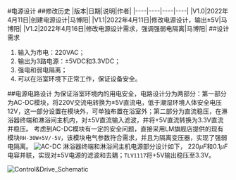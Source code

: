 #电源设计
##修改历史
|版本|日期|说明|作者|
|----|----|----|----|
|V1.0|2022年4月11日|创建电源设计|马博阳|
|V1.1|2022年4月11日|修改电源设计，输出±5V|马博阳|
|V1.2|2022年4月16日|修改电源设计需求，强调强弱电隔离|马博阳|
##设计需求
1. 输入为市电：220VAC；
2. 输出为3路电源：±5VDC和3.3VDC；
3. 强电和弱电隔离；
4. 可以在浴室环境下正常工作，保证设备安全。

##电源电路设计
为保证浴室环境内的用电安全，电路设计分为两部分：第一部分为AC-DC模块，将220V交流电转换为±5V直流电，低于潮湿环境人体安全电压12V，这一部分设置在模块外，可单独布置在浴室外；第二部分为直流稳压，在淋浴器终端和淋浴间主机内，对±5V直流输入滤波，并将+5V直流转换为3.3V直流并稳压。
考虑到AC-DC模块有一定的安全问题，直接采用LM旗舰店提供的现有模块`RH-30W+5V/-5V`，该模块电气参数符合需求，并且为隔离变压器，实现了强弱电隔离。
![AC-DC](Image/AC-DC.jpg)
淋浴器终端和淋浴间主机电源部分设计如下， $220\mu F$和$0.1\mu F$电容并联，实现对±5V电源的滤波和去耦；`TLV1117`将+5V输出稳压至3.3V。

![Control&Drive_Schematic](Image/Power_Schematic.png)